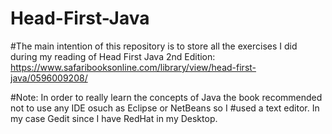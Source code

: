 # Head-First-Java


#The main intention of this repository is to store all the exercises I did during  my reading of  Head First Java 2nd Edition: https://www.safaribooksonline.com/library/view/head-first-java/0596009208/

#Note: In order to really learn the concepts of Java  the book recommended not to use any IDE osuch as Eclipse or NetBeans so I #used a text editor. In my case Gedit since I have RedHat in my Desktop.
